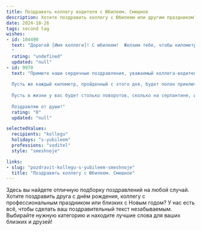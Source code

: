 ```yaml
---
title: Поздравить коллегу водителя с Юбилеем. Смешное
description: Хотите поздравить коллегу с Юбилеем или другим праздником? Наш ИИ создаст незабываемое поздравление, а вы обязательно выделитесь среди других.  
date: 2024-10-26
tags: second tag
wishes:
- id: 104490
  text: "Дорогой [Имя коллеги]! С юбилеем!  Желаем тебе, чтобы километры под колёсами летели как секунды, а бензин всегда был самого высокого качества (и подешевле, конечно!).  Пусть твой маршрут жизни будет полон ярких поворотов, а попутчики — исключительно позитивные и не требующие объезда!  С праздником, асфальтовый рыцарь!
  "
  rating: "undefined"
  updated: "null"
- id: 9970
  text: "Примите наши сердечные поздравления, уважаемый коллега-водитель! Сегодня мы празднуем не просто ваш юбилей, а настоящий поворотный момент в вашей жизни.
  
  Пусть же каждый километр, пройденный с этого дня, будет полон приключений, а каждая остановка на светофоре дарит время для философских раздумий. Желаем, чтобы руль вашего транспортного средства всегда был в надежных руках, а на вашем жизненном пути не встречалось ни одной пробки.
  
  Пусть в жизни у вас будет столько поворотов, сколько на серпантине, и все они ведут вас к успеху и благополучию. В будущем пусть вас ждут только зеленые светофоры и ровные дороги, а скорость останется неизменно высокой, только не на спидометре, а в достижении ваших целей.
  
  Поздравляю от души!"
  rating: "0"
  updated: "null"

selectedValues:
  recipients: "kollegu"
  holidays: "s-yubileem"
  professions: "voditel"
  style: "smeshnoje"

links:
- slug: "pozdravit-kollegu-s-yubileem-smeshnoje"
  title: "Поздравить коллегу с Юбилеем. Смешное"
---
```


Здесь вы найдете отличную подборку поздравлений на любой случай. 
Хотите поздравить друга с днём рождения, коллегу с профессиональным праздником или близких с Новым годом? У нас есть всё, чтобы сделать ваш поздравительный текст незабываемым. Выбирайте нужную категорию и находите лучшие слова для ваших близких и друзей!
